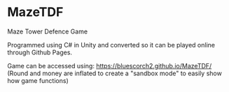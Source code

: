 # MazeTDF
Maze Tower Defence Game

Programmed using C# in Unity and converted so it can be played online through Github Pages.

Game can be accessed using:
https://bluescorch2.github.io/MazeTDF/
(Round and money are inflated to create a "sandbox mode" to easily show how game functions)

